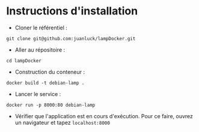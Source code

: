 # Instructions d'installation

- Cloner le référentiel :
```shell
git clone git@github.com:juanluck/lampDocker.git
```

- Aller au répositoire :
```shell
cd lampDocker
```

- Construction du conteneur :
```
docker build -t debian-lamp .
```
- Lancer le service :
```
docker run -p 8000:80 debian-lamp
```

- Vérifier que l'application est en cours d'exécution. Pour ce faire, ouvrez un navigateur et tapez ```localhost:8000```
